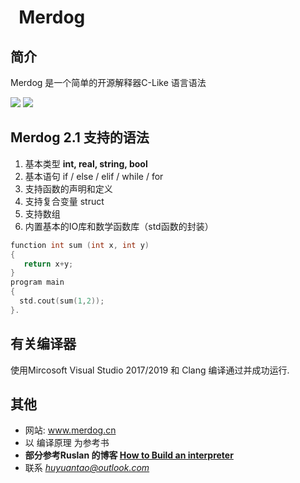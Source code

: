
#   Merdog
## 简介
Merdog 是一个简单的开源解释器C-Like 语言语法

![](https://img.shields.io/badge/C--Like-interpreter-brightgreen)
![](https://img.shields.io/badge/merdog-easy%20to%20use-orange)

## Merdog 2.1 支持的语法
1. 基本类型 **int, real, string, bool**
2. 基本语句 if / else / elif / while / for
3. 支持函数的声明和定义
4. 支持复合变量 struct
5. 支持数组
6. 内置基本的IO库和数学函数库（std函数的封装）
```c++
function int sum (int x, int y)
{
   return x+y;
}
program main
{
  std.cout(sum(1,2));
}.
```

## 有关编译器
使用Mircosoft Visual Studio 2017/2019 和 Clang 编译通过并成功运行.

## 其他
* 网站: www.merdog.cn
* 以 编译原理 为参考书
* **部分参考Ruslan 的博客 [How to Build an interpreter](https://ruslanspivak.com/lsbasi-part1/)**
* 联系 *huyuantao@outlook.com*
